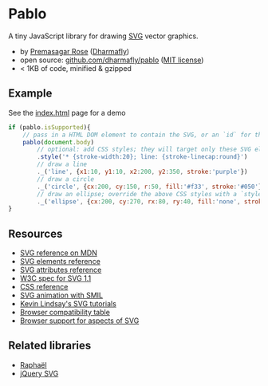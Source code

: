 # Pablo

A tiny JavaScript library for drawing [SVG](https://developer.mozilla.org/en/SVG) vector graphics.

* by [Premasagar Rose](http://premasagar.com) 
    ([Dharmafly](http://dharmafly.com))
* open source: [github.com/dharmafly/pablo](http://github.com/dharmafly/pablo) 
([MIT license](http://opensource.org/licenses/mit-license.php))
* < 1KB of code, minified & gzipped

## Example

See the [index.html](https://github.com/dharmafly/pablo/blob/master/index.html) page for a demo
    
````js
if (pablo.isSupported){
    // pass in a HTML DOM element to contain the SVG, or an `id` for the container
    pablo(document.body)
        // optional: add CSS styles; they will target only these SVG elements
        .style('* {stroke-width:20}; line: {stroke-linecap:round}')
        // draw a line
        ._('line', {x1:10, y1:10, x2:200, y2:350, stroke:'purple'})
        // draw a circle
        ._('circle', {cx:200, cy:150, r:50, fill:'#f33', stroke:'#050'})
        // draw an ellipse; override the above CSS styles with a `style` attribute
        ._('ellipse', {cx:200, cy:270, rx:80, ry:40, fill:'none', stroke:'#777', style:'stroke-width:10'});
}
````


## Resources

* [SVG reference on MDN](https://developer.mozilla.org/en/SVG)
* [SVG elements reference](https://developer.mozilla.org/en/SVG/Element)
* [SVG attributes reference](https://developer.mozilla.org/en/SVG/Attribute)
* [W3C spec for SVG 1.1](http://www.w3.org/TR/SVG11/)
* [CSS reference](https://developer.mozilla.org/en/CSS/CSS_Reference)
* [SVG animation with SMIL](https://developer.mozilla.org/en/SVG/SVG_animation_with_SMIL)
* [Kevin Lindsay's SVG tutorials](http://kevlindev.com/tutorials/basics/index.htm)
* [Browser compatibility table](https://en.wikipedia.org/wiki/Comparison_of_web_browsers#Image%5Fformat%5Fsupport)
* [Browser support for aspects of SVG](http://caniuse.com/#search=svg)


## Related libraries

* [Raphaël](http://raphaeljs.com)
* [jQuery SVG](http://keith-wood.name/svg.html)